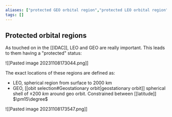 ```yaml
---
aliases: ["protected GEO orbital region","protected LEO orbital region"]
tags: []
---
```


## Protected orbital regions

As touched on in the [[IDAC]], LEO and GEO are really important. This leads to them having a "protected" status:

![[Pasted image 20231108173044.png]]

The exact locations of these regions are defined as:
- LEO, spherical region from surface to 2000 km
- GEO, [[obit selection#Geostationary orbit|geostationary orbit]] spherical shell of $\pm200\:km$ around geo orbit. Constrained between [[latitude]] $\pm15\degree$

![[Pasted image 20231108173547.png]]